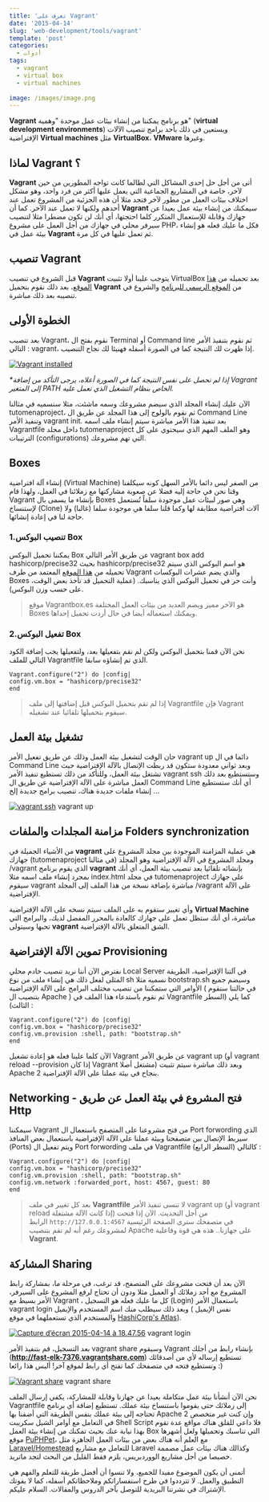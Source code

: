 ```yaml
---
title: 'تعرف على Vagrant'
date: '2015-04-14'
slug: 'web-development/tools/vagrant'
template: 'post'
categories:
  - أدوات
tags:
  - vagrant
  - virtual box
  - virtual machines
  
image: /images/image.png
---
```


**Vagrant** هو برنامج يمكننا من إنشاء بيئات عمل موحدة "وهمية" (**virtual development environments**) ويستعين في ذلك بأحد برامج تنصيب الآلات الإفتراضية **Virtual machines** مثل **VirtualBox**، **VMware** وغيرها.

## لماذا Vagrant ؟

**Vagrant** أتى من أجل حل إحدى المشاكل التي لطالما كانت تواجه المطورين من حين لآخر، خاصة في المشاريع الجماعية التي يعمل عليها أكثر من فرد واحد، وهو مشكل اختلاف بيئات العمل من مطور لآخر فتجد مثلا أن هذه الجزئية من المشروع تعمل عند أحدهم ولكنها لا تعمل عند الآخر. كما أن **Vagrant** سيمكنك من إنشاء بيئة عمل بعيدا عن جهازك وقابلة للإستعمال المتكرر كلما احتجتها، أي أنك لن تكون مضطرا مثلا لتنصيب سيرفر محلي في جهازك من أجل العمل على مشروع PHP، فكل ما عليك فعله هو إنشاء بيئة عمل في **Vagrant** ثم تعمل عليها في كل مرة.

## تنصيب Vagrant

قبل الشروع في تنصيب **Vagrant** يتوجب علينا أولا تثبيت VirtualBox بعد تحميله من [هذا الموقع](https://www.virtualbox.org 'VirtualBox website')، بعد ذلك نقوم بتحميل **Vagrant** من [الموقع الرسمي للبرنامج](https://www.vagrantup.com 'Vagrant website') والشروع في تنصيبه بعد ذلك مباشرة.

## الخطوة الأولى

بعد تنصيب Vagrant، نقوم بفتح ال Terminal أو Command line ثم نقوم بتنفيذ الأمر التالي : vagrant، إذا ظهرت لك النتيجة كما في الصورة أسفله فهنيئا لك نجاح التنصيب.

[![Vagrant installed](../images/Capture-d’écran-2015-04-10-à-17.59.32.png)](../images/Capture-d’écran-2015-04-10-à-17.59.32.png)

_*إذا لم تحصل على نفس النتيجة كما في الصورة أعلاه، يرجى التأكد من إضافة Vagrant إلى المتغير PATH الخاص بنظام التشغيل الذي تعمل عليه._

الآن عليك إنشاء المجلد الذي سيضم مشروعك وسمه ماشئت، مثلا سنسميه في مثالنا tutomenaproject، ثم نقوم بالولوج إلى هذا المجلد عن طريق ال Command Line وتنفيذ الأمر vagrant init. بعد تنفيذ هذا الأمر مباشرة سيتم إنشاء ملف اسمه Vagrantfile داخل مجلد tutomenaproject وهو الملف المهم الذي سيحتوي على كل الترتيبات (configurations) التي تهم مشروعك.

## Boxes

إنشاء آلة افتراضية (Virtual Machine) من الصفر ليس دائما بالأمر السهل كونه سيكلفنا وقتا نحن في حاجة إليه فضلا عن صعوبة مشاركتها مع زملائنا في العمل، ولهذا قام Vagrant بإنشاء ما يسمى بال Boxes وهي صور لبيئات عمل موجودة سلفاً تُستعمل لإستنساخ (Clone) آلات افتراضية مطابقة لها وكما قلنا سلفا هي موجودة سلفا (غالبا) ولا حاجة لنا في إعادة إنشائها.

### 1.تنصيب البوكس Box

يمكننا تحميل البوكس Box عن طريق الأمر التالي vagrant box add hashicorp/precise32 بحيث hashicorp/precise32 هو اسم البوكس الذي سيتم تحميله من [هذا الموقع](https://atlas.hashicorp.com/boxes/search 'atlas.hashicorp.com') المعتمد من طرف Vagrant والذي يضم عشرات البوكسات Boxes وأنت حر في تحميل البوكس الذي يناسبك. (عملية التحميل قد تأخذ بعض الوقت، على حسب وزن البوكس).

> موقع Vagrantbox.es هو الآخر مميز ويضم العديد من بيئات العمل المختلفة Boxes ويمكنك استعماله أيضا في حال أردت تحميل إحداها.

### 2.تفعيل البوكس Box

نحن الآن قمنا بتحميل البوكس ولكن لم نقم بتفعيلها بعد، ولتفعيلها يجب إضافة الكود التالي للملف Vagrantfile الذي تم إنشاؤه سابقا.

```
Vagrant.configure("2") do |config|
config.vm.box = "hashicorp/precise32"
end
```

> إذا لم تقم بتحميل البوكس قبل إضافتها إلى ملف Vagrantfile فإن Vagrant سيقوم بتحميلها تلقائيا عند تشغيله.

## تشغيل بيئة العمل

حان الوقت لتشغيل بيئة العمل وذلك عن طريق تفعيل الأمر vagrant up دائما في ال Command Line وبعد ثواني معدودة ستكون قد ربطت الإتصال بالآلة الإفتراضية حيث تشتغل بيئة العمل، وللتأكد من ذلك تستطيع تنفيذ الأمر vagrant ssh وستستطيع بعد ذلك العمل مباشرة على الآلة الإفتراضية عن طريق ال Command Line أي أنك ستستطيع إنشاء ملفات جديدة هناك، تنصيب برامج جديدة إلخ ...

[![vagrant ssh](../images/Capture-d’écran-2015-04-14-à-16.04.50.png)](../images/Capture-d’écran-2015-04-14-à-16.04.50.png) vagrant up

## مزامنة المجلدات والملفات Folders synchronization

من الأشياء الجميلة في **vagrant** هي عملية المزامنة الموجودة بين مجلد المشروع على جهازك (tutomenaproject في مثالنا) ومجلد المشروع في الآلة الإفتراضية وهو المجلد /vagrant الذي يقوم برنامج **vagrant** بإنشائه تلقائيا بعد تنصيب بيئة العمل، أي أنك بمجرد إنشاء ملف اسمه مثلا index.html في مجلد tutomenaproject على جهازك سيقوم vagrant مباشرة بإضافة نسخة من هذا الملف إلى المجلد /vagrant على الآلة الإفتراضية.

وأي تغيير ستقوم به على الملف سيتم نسخه على الآلة الإفتراضية **Virtual Machine** مباشرة، أي أنك ستظل تعمل على جهازك كالعادة بالمحرر المفضل لديك، والبرامج التي تحبها وسيتولى **vagrant** الشق المتعلق بالآلة الإفتراضية.

## تموين الآلة الإفتراضية Provisioning

نفترض الآن أننا نريد تنصيب خادم محلي Local Server في آلتنا الإفتراضية، الطريقة المثلى لفعل ذلك هي إنشاء ملف من نوع sh نسميه مثلا bootstrap.sh وسيضم جميع الأوامر التي ستمكننا من تنصيب مختلف البرامج على الآلة الإفتراضية ( في حالتنا سنقوم بتنصيب ال Apache ) ثم نقوم باستدعاء هذا الملف في Vagrantfile كما يلي (السطر الثالث) :

```
Vagrant.configure("2") do |config|
config.vm.box = "hashicorp/precise32"
config.vm.provision :shell, path: "bootstrap.sh"
end
```

الآن كلما علينا فعله هو إعادة تشغيل Vagrant عن طريق الأمر vagrant up (أو vagrant reload --provision إذا كان Vagrant مشتغل أصلا) وبعد ذلك مباشرة سيتم تثبيت Apache 2 بنجاح في بيئة عملنا على الآلة الإفتراضية.

## Networking - فتح المشروع في بيئة العمل عن طريق Http

سيمكننا Vagrant من فتح مشروعنا على المتصفح باستعمال ال Port forwording الذي سيربط الإتصال بين متصفحنا وبيئة عملنا على الآلة الإفتراضية باستعمال بعض المنافذ (Ports) ويتم تفعيل ال Port forwording في ملف Vagrantfile كالتالي (السطر الرابع) :

```
Vagrant.configure("2") do |config|
config.vm.box = "hashicorp/precise32"
config.vm.provision :shell, path: "bootstrap.sh"
config.vm.network :forwarded_port, host: 4567, guest: 80
end
```

> بعد كل تغيير في ملف **Vagrantfile** لا تنسى تنفيذ الأمر vagrant up (أو vagrant reload إذا كانت الآلة مشتغلة) من أجل التحديث.
> الآن إذا فتحت الرابط `http://127.0.0.1:4567` في متصفحك سترى الصفحة الرئيسية لمشروعك رغم أنه لم نقم بتنصيب Apache على جهازنا.. هذه هي قوة وفاعلية **Vagrant**.

## المشاركة Sharing

الآن بعد أن فتحت مشروعك على المتصفح، قد ترغب، في مرحلة ما، بمشاركة رابط المشروع مع أحد زملائك أو العميل مثلا ودون أن تحتاج لرفع المشروع على السيرفر، الأمر بسيط مع Vagrant ، كل ما عليك فعله هو التسجيل (Login) باستعمال الأمر vagrant login وبعد ذلك سيطلب منك اسم المستخدم والإيميل ( نفس الإيميل والمستخدم الذي تستعملهما في موقع [HashiCorp's Atlas](https://atlas.hashicorp.com 'hashicorp Atlas')).

[![Capture d’écran 2015-04-14 à 18.47.56](../images/Capture-d’écran-2015-04-14-à-18.47.56.png)](../images/Capture-d’écran-2015-04-14-à-18.47.56.png) vagrant login

بعد التسجيل، قم بتنفيذ الأمر vagrant share وسيقوم Vagrant بإنشاء رابط من أجلك (**http://fast-elk-7376.vagrantshare.com**) تستطيع إرساله لأي من أصدقائك وتستطيع فتحه في متصفحك كما تفتح أي رابط لموقع آخر! أليس هذا رائعا :)

[![Vagrant share](../images/Capture-d’écran-2015-04-14-à-18.54.09.png)](../images/Capture-d’écran-2015-04-14-à-18.54.09.png) vagrant share

نحن الآن أنشأنا بيئة عمل متكاملة بعيدا عن جهازنا وقابلة للمشاركة، يكفي إرسال الملف Vagrantfile إلى زملائك حتى يقوموا باستنساخ بيئة عملك. تستطيع إضافة أي برنامج تحتاجه إلى بيئة عملك بنفس الطريقة التي أضفنا بها Apache 2 وإن كنت غير متخصص في التعامل مع أوامر الشيل سكريبت Shell Script فلا داعي للقلق هناك مواقع عدة تقوم بهذا نيابة عنك بحيث تمكنك من إنشاء بيئة العمل Box التي تناسبك وتحميلها ولعل أشهرها موقع [PuPHPet](https://puphpet.com/ 'PuPHPet')، مع العلم أنه هناك بعض من بيئات العمل الجاهزة مثل [Laravel/Homestead](https://atlas.hashicorp.com/laravel/boxes/homestead 'Laravel Homestead') للتعامل مع مشاريع Laravel وكذالك هناك بيئات عمل مصممة خصيصا من أجل مشاريع الووردبريس، يلزم فقط القليل من البحث لتجد ماتريد.

أتمنى أن يكون الموضوع مفيدا للجميع، ولا تنسوا أن أفضل طريقة للتعلم والفهم هي التطبيق والعمل. لا تترددوا في طرح استفساراتكم وملاحظاتكم أسفله، كما لا يفوتك الإشتراك في نشرتنا البريدية للتوصل بآخر الدروس والمقالات. السلام عليكم.
